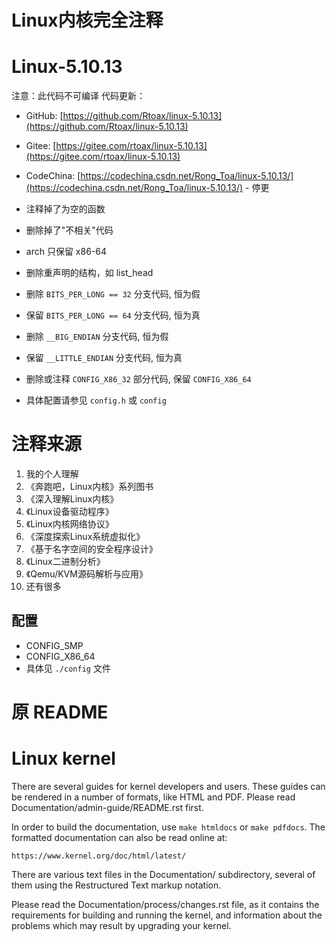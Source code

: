 Linux内核完全注释
=================

# Linux-5.10.13

注意：此代码不可编译
代码更新：

* GitHub: [https://github.com/Rtoax/linux-5.10.13](https://github.com/Rtoax/linux-5.10.13)
* Gitee: [https://gitee.com/rtoax/linux-5.10.13](https://gitee.com/rtoax/linux-5.10.13)
* CodeChina: [https://codechina.csdn.net/Rong_Toa/linux-5.10.13/](https://codechina.csdn.net/Rong_Toa/linux-5.10.13/) - 停更



* 注释掉了为空的函数
* 删除掉了"不相关"代码
* arch 只保留 x86-64
* 删除重声明的结构，如 list_head
* 删除 `BITS_PER_LONG == 32` 分支代码, 恒为假
* 保留 `BITS_PER_LONG == 64` 分支代码, 恒为真
* 删除 `__BIG_ENDIAN` 分支代码, 恒为假
* 保留 `__LITTLE_ENDIAN` 分支代码, 恒为真
* 删除或注释 `CONFIG_X86_32` 部分代码, 保留 `CONFIG_X86_64`
* 具体配置请参见 `config.h` 或 `config`

# 注释来源

1. 我的个人理解
2. 《奔跑吧，Linux内核》系列图书
3. 《深入理解Linux内核》
4. 《Linux设备驱动程序》
5. 《Linux内核网络协议》
6. 《深度探索Linux系统虚拟化》
7. 《基于名字空间的安全程序设计》
8. 《Linux二进制分析》
9. 《Qemu/KVM源码解析与应用》
10. 还有很多


## 配置

* CONFIG_SMP
* CONFIG_X86_64
* 具体见 `./config` 文件

# 原 README

Linux kernel
============

There are several guides for kernel developers and users. These guides can
be rendered in a number of formats, like HTML and PDF. Please read
Documentation/admin-guide/README.rst first.

In order to build the documentation, use ``make htmldocs`` or
``make pdfdocs``.  The formatted documentation can also be read online at:

    https://www.kernel.org/doc/html/latest/

There are various text files in the Documentation/ subdirectory,
several of them using the Restructured Text markup notation.

Please read the Documentation/process/changes.rst file, as it contains the
requirements for building and running the kernel, and information about
the problems which may result by upgrading your kernel.
